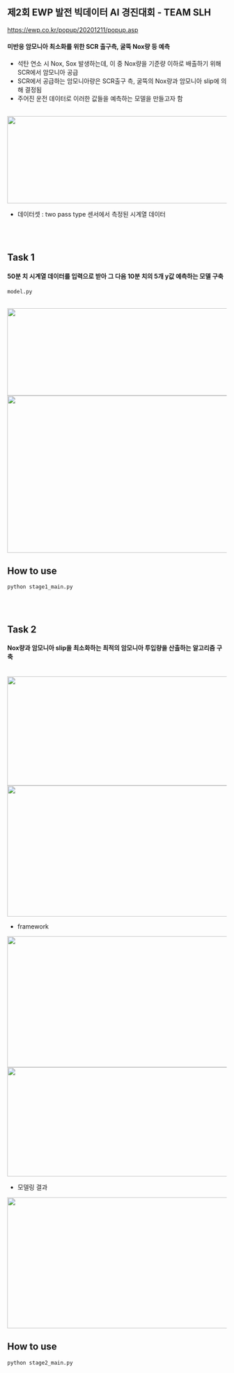 ## 제2회 EWP 발전 빅데이터 AI 경진대회 - TEAM SLH

https://ewp.co.kr/popup/20201211/popup.asp

#### 미반응 암모니아 최소화를 위한 SCR 출구측, 굴뚝 Nox량 등 예측

- 석탄 연소 시 Nox, Sox 발생하는데, 이 중 Nox량을 기준량 이하로 배출하기 위해 SCR에서 암모니아 공급
- SCR에서 공급하는 암모니아량은 SCR출구 측, 굴뚝의 Nox량과 암모니아 slip에 의해 결정됨
- 주어진 운전 데이터로 이러한 값들을 예측하는 모델을 만들고자 함
</br>
<img src="https://user-images.githubusercontent.com/60679596/163787682-3c0658a2-82e3-47ff-b062-2a4795db5845.png" width="600" height="200">

- 데이터셋 : two pass type 센서에서 측정된 시계열 데이터

</br>
</br>

## Task 1
#### 50분 치 시계열 데이터를 입력으로 받아 그 다음 10분 치의 5개 y값 예측하는 모델 구축

`model.py`

</br>

<img src="https://user-images.githubusercontent.com/60679596/163787193-45ca63e3-e9e8-405d-bd3f-7039c630133a.png" width="700" height="200">

<img src="https://user-images.githubusercontent.com/60679596/163789939-524b4130-69f4-4ff9-ad37-0b95e365b306.png" width="800" height="360">

</br>

## How to use

`python stage1_main.py`

</br>
</br>


## Task 2
#### Nox량과 암모니아 slip을 최소화하는 최적의 암모니아 투입량을 산출하는 알고리즘 구축

</br>

<img src="https://user-images.githubusercontent.com/60679596/163788884-d145fdb5-b61f-4b39-84f3-6fed0cf39b82.png" width="700" height="250">

<img src="https://user-images.githubusercontent.com/60679596/163788023-0dfb3166-6392-470d-9ba6-715aeda338e5.png" width="700" height="300">

- framework

<img src="https://user-images.githubusercontent.com/60679596/163788257-b0da3a50-171a-4d23-afa8-5361f5b330d8.png" width="700" height="300">

<img src="https://user-images.githubusercontent.com/60679596/163788350-933e4e34-ba6b-4ac3-aed7-6d9b026e5ebd.png" width="700" height="250">

</br>

- 모델링 결과

<img src="https://user-images.githubusercontent.com/60679596/163788490-656f5317-433a-40f1-886e-a56f6bc94f40.png" width="700" height="300">

</br>

## How to use

`python stage2_main.py`

